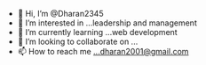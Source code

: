 - 👋 Hi, I’m @Dharan2345
- 👀 I’m interested in ...leadership and management 
- 🌱 I’m currently learning ...web development
- 💞️ I’m looking to collaborate on ...
- 📫 How to reach me ...dharan2001@gmail.com

<!---
Dharan2345/Dharan2345 is a ✨ special ✨ repository because its `README.md` (this file) appears on your GitHub profile.
You can click the Preview link to take a look at your changes.
--->
